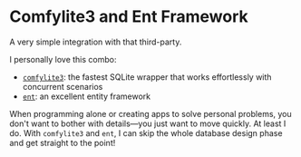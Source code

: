 # Comfylite3 and Ent Framework

A very simple integration with that third-party.

I personally love this combo: 
- [`comfylite3`](https://github.com/davidroman0O/comfylite3): the fastest SQLite wrapper that works effortlessly with concurrent scenarios
- [`ent`](https://github.com/ent/ent/): an excellent entity framework 

When programming alone or creating apps to solve personal problems, you don't want to bother with details—you just want to move quickly. At least I do. With `comfylite3` and `ent`, I can skip the whole database design phase and get straight to the point!
